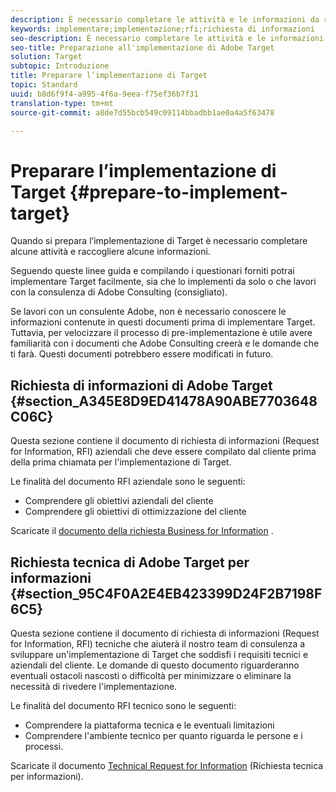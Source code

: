 ```yaml
---
description: È necessario completare le attività e le informazioni da raccogliere durante la preparazione all'implementazione di Adobe Target.
keywords: implementare;implementazione;rfi;richiesta di informazioni
seo-description: È necessario completare le attività e le informazioni da raccogliere durante la preparazione all'implementazione di Adobe Target.
seo-title: Preparazione all'implementazione di Adobe Target
solution: Target
subtopic: Introduzione
title: Preparare l’implementazione di Target
topic: Standard
uuid: b8d6f9f4-a995-4f6a-9eea-f75ef36b7f31
translation-type: tm+mt
source-git-commit: a8de7d55bcb549c09114bbadbb1ae0a4a5f63478

---
```



# Preparare l’implementazione di Target {#prepare-to-implement-target}

Quando si prepara l’implementazione di Target è necessario completare alcune attività e raccogliere alcune informazioni.

Seguendo queste linee guida e compilando i questionari forniti potrai implementare Target facilmente, sia che lo implementi da solo o che lavori con la consulenza di Adobe Consulting (consigliato).

Se lavori con un consulente Adobe, non è necessario conoscere le informazioni contenute in questi documenti prima di implementare Target. Tuttavia, per velocizzare il processo di pre-implementazione è utile avere familiarità con i documenti che Adobe Consulting creerà e le domande che ti farà. Questi documenti potrebbero essere modificati in futuro.

## Richiesta di informazioni di Adobe Target {#section_A345E8D9ED41478A90ABE7703648C06C}

Questa sezione contiene il documento di richiesta di informazioni (Request for Information, RFI) aziendali che deve essere compilato dal cliente prima della prima chiamata per l&#39;implementazione di Target.

Le finalità del documento RFI aziendale sono le seguenti:

* Comprendere gli obiettivi aziendali del cliente
* Comprendere gli obiettivi di ottimizzazione del cliente

Scaricate il [documento della richiesta Business for Information](/help/assets/business-rfi.docx) .

## Richiesta tecnica di Adobe Target per informazioni {#section_95C4F0A2E4EB423399D24F2B7198F6C5}

Questa sezione contiene il documento di richiesta di informazioni (Request for Information, RFI) tecniche che aiuterà il nostro team di consulenza a sviluppare un&#39;implementazione di Target che soddisfi i requisiti tecnici e aziendali del cliente. Le domande di questo documento riguarderanno eventuali ostacoli nascosti o difficoltà per minimizzare o eliminare la necessità di rivedere l&#39;implementazione.

Le finalità del documento RFI tecnico sono le seguenti:

* Comprendere la piattaforma tecnica e le eventuali limitazioni
* Comprendere l&#39;ambiente tecnico per quanto riguarda le persone e i processi.

Scaricate il documento [Technical Request for Information](/help/assets/technical-rfi.docx) (Richiesta tecnica per informazioni).
